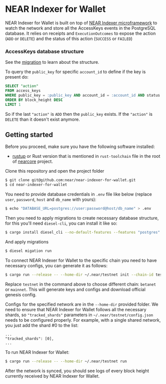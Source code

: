 # NEAR Indexer for Wallet

NEAR Indexer for Wallet is built on top of [NEAR Indexer microframework](https://github.com/nearprotocol/nearcore/tree/master/chain/indexer) to watch the network and store all the AccessKeys events in the PostgreSQL database. 
It relies on receipts and `ExecutionOutcomes` to expose the action (`ADD` or `DELETE`) and the status of this action (`SUCCESS` or `FAILED`)

### AccessKeys database structure

See the [migration](https://github.com/near/near-indexer-for-wallet/blob/master/migrations/2020-07-15-154433_create_access_keys/up.sql) 
to learn about the structure.

To query the `public_key` for specific `account_id` to define if the key is present do:

```sql
SELECT "action"
FROM access_keys
WHERE public_key = :public_key AND account_id = :account_id AND status = 'SUCCESS'
ORDER BY block_height DESC
LIMIT 1
``` 

So if the last `"action"` is `ADD` then the `public_key` exists. If the `"action"` is `DELETE` than it doesn't exist anymore.

## Getting started

Before you proceed, make sure you have the following software installed:
* [rustup](https://rustup.rs/) or Rust version that is mentioned in `rust-toolchain` file in the root of [nearcore](https://github.com/nearprotocol/nearcore) project.

Clone this repository and open the project folder

```bash
$ git clone git@github.com:near/near-indexer-for-wallet.git
$ cd near-indexer-for-wallet
```

You need to provide database credentials in `.env` file like below (replace `user`, `password`, `host` and `db_name` with yours):

```bash
$ echo "DATABASE_URL=postgres://user:password@host/db_name" > .env
```

Then you need to apply migrations to create necessary database structure, for this you'll need `diesel-cli`, you can install it like so:

```bash
$ cargo install diesel_cli --no-default-features --features "postgres"
```

And apply migrations

```bash
$ diesel migation run
```

To connect NEAR Indexer for Wallet to the specific chain you need to have necessary configs, you can generate it as follows:

```bash
$ cargo run --release -- --home-dir ~/.near/testnet init --chain-id testnet --download
```

Replace `testnet` in the command above to choose different chain: `betanet` or `mainnet`. 
This will generate keys and configs and download official genesis config.

Configs for the specified network are in the `--home-dir` provided folder. We need to ensure that NEAR Indexer for Wallet follows 
all the necessary shards, so `"tracked_shards"` parameters in `~/.near/testnet/config.json` needs to be configured properly. 
For example, with a single shared network, you just add the shard #0 to the list:

```
...
"tracked_shards": [0],
...
```

To run NEAR Indexer for Wallet:

```bash
$ cargo run --release -- --home-dir ~/.near/testnet run
```

After the network is synced, you should see logs of every block height currently received by NEAR Indexer for Wallet. 